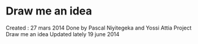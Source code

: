 Draw me an idea
============
Created : 27 mars 2014
Done by Pascal Niyitegeka and Yossi Attia
Project Draw me an idea
Updated lately 19 june 2014